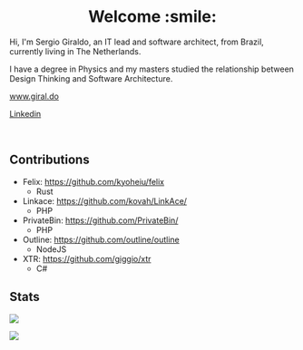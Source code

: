 <!--
**sergiorgiraldo/sergiorgiraldo** is a ✨ _special_ ✨ repository because its `README.md` (this file) appears on your GitHub profile.

Here are some ideas to get you started:

- 🔭 I’m currently working on ...
- 🌱 I’m currently learning ...
- 👯 I’m looking to collaborate on ...
- 🤔 I’m looking for help with ...
- 💬 Ask me about ...
- 📫 How to reach me: ...
- 😄 Pronouns: ...
- ⚡ Fun fact: ...
-->

<h1 align="center">
	Welcome :smile:
</h1>

<p>
Hi, I'm Sergio Giraldo, an IT lead and software architect, from Brazil, currently living in The Netherlands. 
	
I have a degree in Physics and my masters studied the relationship between Design Thinking and Software Architecture.
</p>
<p>
<a href="https://www.giral.do">
 www.giral.do
</a>
</p>
<p>
<a href="https://www.linkedin.com/in/sergiorgiraldo">
  Linkedin
</a>
</p>
<br>

<a><h2>Contributions</h2></a>

- Felix: https://github.com/kyoheiu/felix
	- Rust
- Linkace: https://github.com/kovah/LinkAce/
  	- PHP
- PrivateBin: https://github.com/PrivateBin/
  	- PHP
- Outline: https://github.com/outline/outline
	- NodeJS   
- XTR: https://github.com/giggio/xtr
  	- C#
  	  
<a><h2>Stats</h2></a>

<p>
<span>
	<img src="https://github-readme-stats-git-masterrstaa-rickstaa.vercel.app/api?username=sergiorgiraldo&include_all_commits=false&count_private=true&hide_border=true&theme=light&show_icons=true" />
</span>
</p>

<p>
	<img src="https://github-readme-stats-git-masterrstaa-rickstaa.vercel.app/api/top-langs/?username=sergiorgiraldo&layout=compact&custom_title=Most%20used%20languages&langs_count=15&include_all_commits=true&hide_progress=true&hide_border=true&theme=light&hide=php,jupyter%20Notebook,matlab,scss,css,c,html&hide_border=true&theme=light&show_icons=true">
</p>
